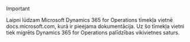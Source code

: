 > [!IMPORTANT]
> Laipni lūdzam Microsoft Dynamics 365 for Operations tīmekļa vietnē docs.microsoft.com, kurā ir pieejama dokumentācija. Uz šo tīmekļa vietni tiek migrēts Dynamics 365 for Operations palīdzības vikivietnes saturs. 


